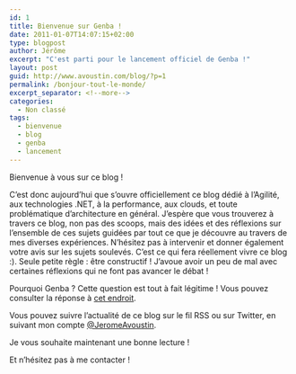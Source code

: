 ```yaml
---
id: 1
title: Bienvenue sur Genba !
date: 2011-01-07T14:07:15+02:00
type: blogpost
author: Jérôme
excerpt: "C'est parti pour le lancement officiel de Genba !"
layout: post
guid: http://www.avoustin.com/blog/?p=1
permalink: /bonjour-tout-le-monde/
excerpt_separator: <!--more-->
categories:
  - Non classé
tags:
  - bienvenue
  - blog
  - genba
  - lancement
---
```


Bienvenue à vous sur ce blog !

C&rsquo;est donc aujourd&rsquo;hui que s&rsquo;ouvre officiellement ce blog dédié à l&rsquo;Agilité, aux technologies .NET, à la performance, aux clouds, et toute problématique d&rsquo;architecture en général. J&rsquo;espère que vous trouverez à travers ce blog, non pas des scoops, mais des idées et des réflexions sur l&rsquo;ensemble de ces sujets guidées par tout ce que je découvre au travers de mes diverses expériences. N&rsquo;hésitez pas à intervenir et donner également votre avis sur les sujets soulevés. C&rsquo;est ce qui fera réellement vivre ce blog :). Seule petite règle : être constructif ! J&rsquo;avoue avoir un peu de mal avec certaines réflexions qui ne font pas avancer le débat !

Pourquoi Genba ? Cette question est tout à fait légitime ! Vous pouvez consulter la réponse à <a title="A propos de Genba" href="{{ site.baseurl }}/a-propos-de-genba" target="_self">cet endroit</a>.

Vous pouvez suivre l&rsquo;actualité de ce blog sur le fil RSS ou sur Twitter, en suivant mon compte <a title="Twitter" href="http://twitter.com/#!/JeromeAvoustin" target="_blank">@JeromeAvoustin</a>.

Je vous souhaite maintenant une bonne lecture !

Et n&rsquo;hésitez pas à me contacter !

